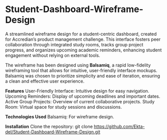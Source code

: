 # Student-Dashboard-Wireframe-Design
A streamlined wireframe design for a student-centric dashboard, created for Accredian’s product management challenge. This interface fosters peer collaboration through integrated study rooms, tracks group project progress, and organizes upcoming academic reminders, enhancing student engagement without relying on external tools.

The wireframe has been designed using **Balsamiq**, a rapid low-fidelity wireframing tool that allows for intuitive, user-friendly interface mockups. Balsamiq was chosen to prioritize simplicity and ease of iteration, ensuring a clean and effective user experience.

**Features**
User-Friendly Interface: Intuitive design for easy navigation.
Upcoming Reminders: Display of upcoming deadlines and important dates.
Active Group Projects: Overview of current collaborative projects.
Study Room: Virtual space for study sessions and discussions.

**Technologies Used**
Balsamiq: For wireframe design.

**Installation**
Clone the repository:
git clone https://github.com/Ekta-del/Student-Dashboard-Wireframe-Design.git
